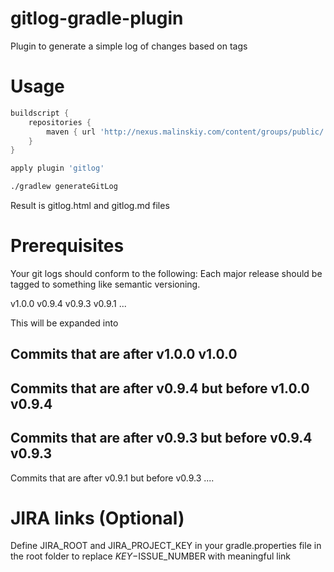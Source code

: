 gitlog-gradle-plugin
====================

Plugin to generate a simple log of changes based on tags

Usage
====================
```groovy
buildscript {
    repositories {
        maven { url 'http://nexus.malinskiy.com/content/groups/public/' }
    }
}

apply plugin 'gitlog'
```

```bash
./gradlew generateGitLog
```

Result is gitlog.html and gitlog.md files

Prerequisites
====================
Your git logs should conform to the following:
Each major release should be tagged to something like semantic versioning.

v1.0.0
v0.9.4
v0.9.3
v0.9.1
...


This will be expanded into

Commits that are after v1.0.0
v1.0.0
-------------
Commits that are after v0.9.4 but before v1.0.0
v0.9.4
-------------
Commits that are after v0.9.3 but before v0.9.4
v0.9.3
-------------
Commits that are after v0.9.1 but before v0.9.3
....


JIRA links (Optional)
====================
Define JIRA_ROOT and JIRA_PROJECT_KEY in your gradle.properties file in the root folder to replace
$KEY-$ISSUE_NUMBER with meaningful link
